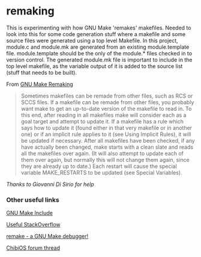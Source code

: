 # remaking
This is experimenting with how GNU Make 'remakes' makefiles. Needed to look into this for some code generation stuff where a makefile and some source files were generated using a top level Makefile. In this project, module.c and module.mk are generated from an existing module.template file. module.template should be the only of the module.* files checked in to version control. The generated module.mk file is important to include in the top level makefile, as the variable output of it is added to the source list (stuff that needs to be built).

From [GNU Make Remaking](https://www.gnu.org/software/make/manual/make.html#Remaking-Makefiles)
> Sometimes makefiles can be remade from other files, such as RCS or SCCS files. If a makefile can be remade from other files, you probably want make to get an up-to-date version of the makefile to read in.
To this end, after reading in all makefiles make will consider each as a goal target and attempt to update it. If a makefile has a rule which says how to update it (found either in that very makefile or in another one) or if an implicit rule applies to it (see Using Implicit Rules), it will be updated if necessary. After all makefiles have been checked, if any have actually been changed, make starts with a clean slate and reads all the makefiles over again. (It will also attempt to update each of them over again, but normally this will not change them again, since they are already up to date.) Each restart will cause the special variable MAKE_RESTARTS to be updated (see Special Variables).

*Thanks to Giovanni Di Sirio for help*

### Other useful links
[GNU Make Include](https://www.gnu.org/software/make/manual/html_node/Include.html)

[Useful StackOverflow](https://stackoverflow.com/questions/65058553/how-makefiles-are-remade-dont-understand-official-documentation)

[remake - a GNU Make debugger!](https://remake.readthedocs.io/en/latest/index.html)

[ChibiOS forum thread](https://forum.chibios.org/viewtopic.php?f=2&t=5866&start=10)
